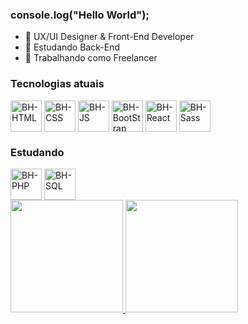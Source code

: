 ### console.log("Hello World");

- 🔭 UX/UI Designer & Front-End Developer
- 🌱 Estudando Back-End
- 💬 Trabalhando como Freelancer

<div style="display: 'inline-block'">
  <h3>Tecnologias atuais</h3>
  <img align="center" alt="BH-HTML" height="50px" width="50px" src="https://cdn.jsdelivr.net/gh/devicons/devicon/icons/html5/html5-original.svg" />
  <img align="center" alt="BH-CSS" height="50px" width="50px" src="https://cdn.jsdelivr.net/gh/devicons/devicon/icons/css3/css3-original.svg" />
  <img align="center" alt="BH-JS" height="50px" width="50px" src="https://cdn.jsdelivr.net/gh/devicons/devicon/icons/javascript/javascript-original.svg" />
  <img align="center" alt="BH-BootStrap" height="50px" width="50px" src="https://cdn.jsdelivr.net/gh/devicons/devicon/icons/bootstrap/bootstrap-original.svg" />
  <img align="center" alt="BH-React" height="50px" width="50px" src="https://cdn.jsdelivr.net/gh/devicons/devicon/icons/react/react-original.svg" />
  <img align="center" alt="BH-Sass" height="50px" width="50px" src="https://cdn.jsdelivr.net/gh/devicons/devicon/icons/sass/sass-original.svg" />
  <h3>Estudando</h3>
  <img align="center" alt="BH-PHP" height="50px" width="50px" src="https://cdn.jsdelivr.net/gh/devicons/devicon/icons/php/php-plain.svg" />
  <img align="center" alt="BH-SQL" height="50px" width="50px" src="https://cdn.jsdelivr.net/gh/devicons/devicon/icons/mysql/mysql-original-wordmark.svg" />
</div>

<div>
  <a href="github.com/BHzdev">
    <img height="180em" src="https://github-readme-stats.vercel.app/api?username=BHzdev&show_icons=true&theme=midnight-purple#gh-dark-mode-only)]"/>
        <img height="180em" src="https://github-readme-stats.vercel.app/api/top-langs/?username=BHzdev&layout=compact&show_icons=true&theme=midnight-purple#gh-dark-mode-only"/>
  </a>
</div>
